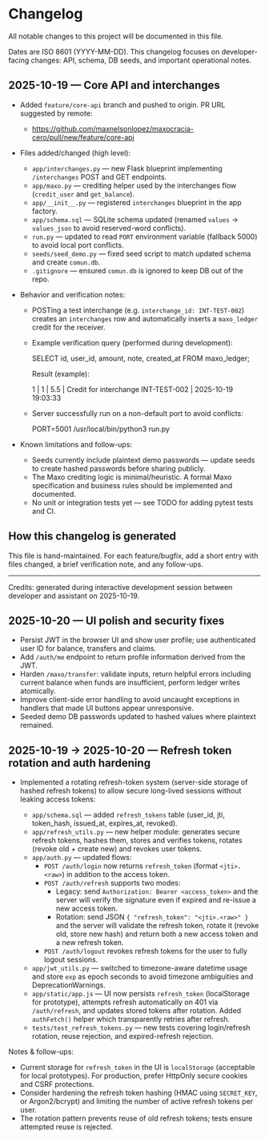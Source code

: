 # Changelog

All notable changes to this project will be documented in this file.

Dates are ISO 8601 (YYYY-MM-DD). This changelog focuses on developer-facing changes: API, schema, DB seeds, and important operational notes.

## 2025-10-19 — Core API and interchanges

- Added `feature/core-api` branch and pushed to origin. PR URL suggested by remote:

  - https://github.com/maxnelsonlopez/maxocracia-cero/pull/new/feature/core-api

- Files added/changed (high level):

  - `app/interchanges.py` — new Flask blueprint implementing `/interchanges` POST and GET endpoints.
  - `app/maxo.py` — crediting helper used by the interchanges flow (`credit_user` and `get_balance`).
  - `app/__init__.py` — registered `interchanges` blueprint in the app factory.
  - `app/schema.sql` — SQLite schema updated (renamed `values` -> `values_json` to avoid reserved-word conflicts).
  - `run.py` — updated to read `PORT` environment variable (fallback 5000) to avoid local port conflicts.
  - `seeds/seed_demo.py` — fixed seed script to match updated schema and create `comun.db`.
  - `.gitignore` — ensured `comun.db` is ignored to keep DB out of the repo.

- Behavior and verification notes:

  - POSTing a test interchange (e.g. `interchange_id: INT-TEST-002`) creates an `interchanges` row and automatically inserts a `maxo_ledger` credit for the receiver.
  - Example verification query (performed during development):

    SELECT id, user_id, amount, note, created_at FROM maxo_ledger;

    Result (example):

    1 | 1 | 5.5 | Credit for interchange INT-TEST-002 | 2025-10-19 19:03:33

  - Server successfully run on a non-default port to avoid conflicts:

    PORT=5001 /usr/local/bin/python3 run.py

- Known limitations and follow-ups:
  - Seeds currently include plaintext demo passwords — update seeds to create hashed passwords before sharing publicly.
  - The Maxo crediting logic is minimal/heuristic. A formal Maxo specification and business rules should be implemented and documented.
  - No unit or integration tests yet — see TODO for adding pytest tests and CI.

## How this changelog is generated

This file is hand-maintained. For each feature/bugfix, add a short entry with files changed, a brief verification note, and any follow-ups.

---

Credits: generated during interactive development session between developer and assistant on 2025-10-19.

## 2025-10-20 — UI polish and security fixes

- Persist JWT in the browser UI and show user profile; use authenticated user ID for balance, transfers and claims.
- Add `/auth/me` endpoint to return profile information derived from the JWT.
- Harden `/maxo/transfer`: validate inputs, return helpful errors including current balance when funds are insufficient, perform ledger writes atomically.
- Improve client-side error handling to avoid uncaught exceptions in handlers that made UI buttons appear unresponsive.
- Seeded demo DB passwords updated to hashed values where plaintext remained.

## 2025-10-19 -> 2025-10-20 — Refresh token rotation and auth hardening

- Implemented a rotating refresh-token system (server-side storage of hashed refresh tokens) to allow secure long-lived sessions without leaking access tokens:

  - `app/schema.sql` — added `refresh_tokens` table (user_id, jti, token_hash, issued_at, expires_at, revoked).
  - `app/refresh_utils.py` — new helper module: generates secure refresh tokens, hashes them, stores and verifies tokens, rotates (revoke old + create new) and revokes user tokens.
  - `app/auth.py` — updated flows:
    - `POST /auth/login` now returns `refresh_token` (format `<jti>.<raw>`) in addition to the access token.
    - `POST /auth/refresh` supports two modes:
      - Legacy: send `Authorization: Bearer <access_token>` and the server will verify the signature even if expired and re-issue a new access token.
      - Rotation: send JSON `{ "refresh_token": "<jti>.<raw>" }` and the server will validate the refresh token, rotate it (revoke old, store new hash) and return both a new access token and a new refresh token.
    - `POST /auth/logout` revokes refresh tokens for the user to fully logout sessions.
  - `app/jwt_utils.py` — switched to timezone-aware datetime usage and store `exp` as epoch seconds to avoid timezone ambiguities and DeprecationWarnings.
  - `app/static/app.js` — UI now persists `refresh_token` (localStorage for prototype), attempts refresh automatically on 401 via `/auth/refresh`, and updates stored tokens after rotation. Added `authFetch()` helper which transparently retries after refresh.
  - `tests/test_refresh_tokens.py` — new tests covering login/refresh rotation, reuse rejection, and expired-refresh rejection.

Notes & follow-ups:

- Current storage for `refresh_token` in the UI is `localStorage` (acceptable for local prototypes). For production, prefer HttpOnly secure cookies and CSRF protections.
- Consider hardening the refresh token hashing (HMAC using `SECRET_KEY`, or Argon2/bcrypt) and limiting the number of active refresh tokens per user.
- The rotation pattern prevents reuse of old refresh tokens; tests ensure attempted reuse is rejected.


